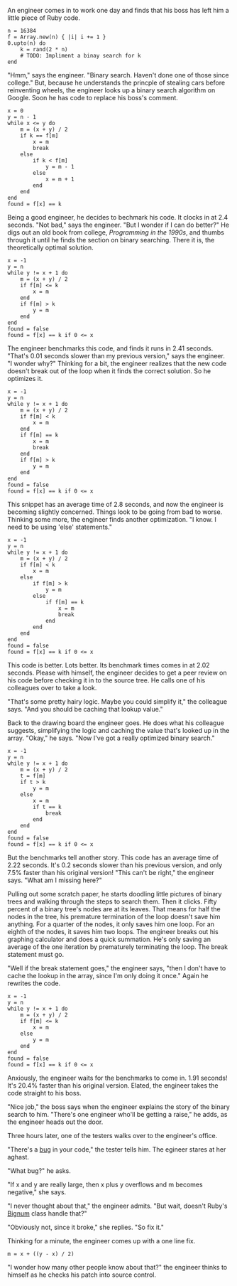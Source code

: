 <!--
title: Optimizing binary search
created: 13 April 2006 - 8:49 am
updated: 14 January 2007 - 7:54 pm
slug: binary-search
tags: coding
-->

An engineer comes in to work one day and finds that his boss has left him a little piece of Ruby code.

	n = 16384
	f = Array.new(n) { |i| i += 1 }
	0.upto(n) do
		k = rand(2 * n)
		# TODO: Impliment a binay search for k
	end

"Hmm," says the engineer. "Binary search. Haven't done one of those since college." But, because he understands the princple of stealing cars before reinventing wheels, the engineer looks up a binary search algorithm on Google. Soon he has code to replace his boss's comment.

	x = 0
	y = n - 1
	while x <= y do
		m = (x + y) / 2
		if k == f[m]
			x = m
			break
		else
			if k < f[m]
				y = m - 1
			else
				x = m + 1
			end
		end
	end
	found = f[x] == k

Being a good engineer, he decides to bechmark his code. It clocks in at 2.4 seconds. "Not bad," says the engineer. "But I wonder if I can do better?" He digs out an old book from college, _Programming in the 1990s_, and thumbs through it until he finds the section on binary searching. There it is, the theoretically optimal solution.

	x = -1
	y = n
	while y != x + 1 do
		m = (x + y) / 2
		if f[m] <= k
			x = m
		end
		if f[m] > k
			y = m
		end		
	end
	found = false
	found = f[x] == k if 0 <= x

The engineer benchmarks this code, and finds it runs in 2.41 seconds. "That's 0.01 seconds slower than my previous version," says the engineer. "I wonder why?" Thinking for a bit, the engineer realizes that the new code doesn't break out of the loop when it finds the correct solution. So he optimizes it.

	x = -1
	y = n
	while y != x + 1 do
		m = (x + y) / 2
		if f[m] < k
			x = m
		end
		if f[m] == k
			x = m
			break
		end
		if f[m] > k
			y = m
		end
	end
	found = false
	found = f[x] == k if 0 <= x

This snippet has an average time of 2.8 seconds, and now the engineer is becoming slightly concerned. Things look to be going from bad to worse. Thinking some more, the engineer finds another optimization. "I know. I need to be using 'else' statements."

	x = -1
	y = n
	while y != x + 1 do
		m = (x + y) / 2
		if f[m] < k
			x = m
		else
			if f[m] > k
				y = m
			else
				if f[m] == k
					x = m
					break
				end
			end
		end
	end
	found = false
	found = f[x] == k if 0 <= x

This code is better. Lots better. Its benchmark times comes in at 2.02 seconds. Please with himself, the engineer decides to get a peer review on his code before checking it in to the source tree. He calls one of his colleagues over to take a look.

"That's some pretty hairy logic. Maybe you could simplify it," the colleague says. "And you should be caching that lookup value."

Back to the drawing board the engineer goes. He does what his colleague suggests, simplifying the logic and caching the value that's looked up in the array. "Okay," he says. "Now I've got a really optimized binary search."

	x = -1
	y = n
	while y != x + 1 do
		m = (x + y) / 2
		t = f[m]
		if t > k
			y = m
		else
			x = m
			if t == k
				break
			end
		end
	end
	found = false
	found = f[x] == k if 0 <= x

But the benchmarks tell another story. This code has an average time of 2.22 seconds. It's 0.2 seconds slower than his previous version, and only 7.5% faster than his original version! "This can't be right," the engineer says. "What am I missing here?"

Pulling out some scratch paper, he starts doodling little pictures of binary trees and walking through the steps to search them. Then it clicks. Fifty percent of a binary tree's nodes are at its leaves. That means for half the nodes in the tree, his premature termination of the loop doesn't save him anything. For a quarter of the nodes, it only saves him one loop. For an eighth of the nodes, it saves him two loops. The engineer breaks out his graphing calculator and does a quick summation. He's only saving an average of the one iteration by prematurely terminating the loop. The break statement must go.

"Well if the break statement goes," the engineer says, "then I don't have to cache the lookup in the array, since I'm only doing it once." Again he rewrites the code.

	x = -1
	y = n
	while y != x + 1 do
		m = (x + y) / 2
		if f[m] <= k
			x = m
		else
			y = m
		end
	end
	found = false
	found = f[x] == k if 0 <= x

Anxiously, the engineer waits for the benchmarks to come in. 1.91 seconds! It's 20.4% faster than his original version. Elated, the engineer takes the code straight to his boss.

"Nice job," the boss says when the engineer explains the story of the binary search to him. "There's one engineer who'll be getting a raise," he adds, as the engineer heads out the door.

Three hours later, one of the testers walks over to the engineer's office.

"There's a [bug][] in your code," the tester tells him. The egineer stares at her aghast.

"What bug?" he asks.

"If x and y are really large, then x plus y overflows and m becomes negative," she says.

"I never thought about that," the engineer admits. "But wait, doesn't Ruby's [Bignum][] class handle that?"

"Obviously not, since it broke," she replies. "So fix it."

Thinking for a minute, the engineer comes up with a one line fix.

	m = x + ((y - x) / 2)

"I wonder how many other people know about that?" the engineer thinks to himself as he checks his patch into source control.



[bug]: http://googleresearch.blogspot.com/2006/06/extra-extra-read-all-about-it-nearly.html "Peter Norvig (Google): Extra, Extra - Read All About It: Nearly All Binary Searches and Mergesorts are Broken"

[Bignum]: http://ruby-doc.org/core/classes/Bignum.html "Unknown (Ruby-Doc.org): Bignum"
